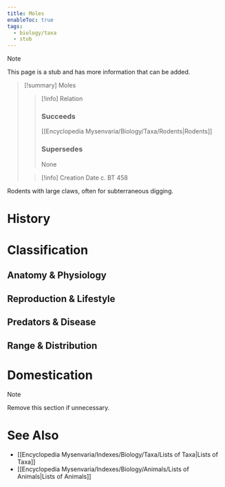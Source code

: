 ```yaml
---
title: Moles
enableToc: true
tags:
  - biology/taxa
  - stub
---
```


> [!note]
> This page is a stub and has more information that can be added.

> [!summary] Moles
> > [!info] Relation
> > ### Succeeds
> > [[Encyclopedia Mysenvaria/Biology/Taxa/Rodents|Rodents]]
> > ### Supersedes
> > None
>
> > [!info] Creation Date
> > c. BT 458

Rodents with large claws, often for subterraneous digging.
# History

# Classification
## Anatomy & Physiology

## Reproduction & Lifestyle

## Predators & Disease

## Range & Distribution

# Domestication

> [!note]
> Remove this section if unnecessary.
# See Also
- [[Encyclopedia Mysenvaria/Indexes/Biology/Taxa/Lists of Taxa|Lists of Taxa]]
- [[Encyclopedia Mysenvaria/Indexes/Biology/Animals/Lists of Animals|Lists of Animals]]